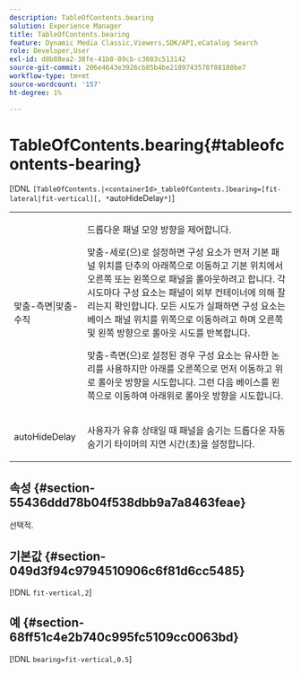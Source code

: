 ```yaml
---
description: TableOfContents.bearing
solution: Experience Manager
title: TableOfContents.bearing
feature: Dynamic Media Classic,Viewers,SDK/API,eCatalog Search
role: Developer,User
exl-id: d8b88ea2-38fe-41b8-89cb-c3603c513142
source-git-commit: 206e4643e3926cb85b4be2189743578f88180be7
workflow-type: tm+mt
source-wordcount: '157'
ht-degree: 1%

---
```


# TableOfContents.bearing{#tableofcontents-bearing}

[!DNL `[TableOfContents.|<containerId>_tableOfContents.]bearing=[fit-lateral|fit-vertical][, *`autoHideDelay`*]`]

<table id="table_5151E6EA076C4AAD8D952A09E1F17C44"> 
 <tbody> 
  <tr> 
   <td> <p> <span class="codeph"> 맞춤-측면|맞춤-수직</span> </p> </td> 
   <td> <p> 드롭다운 패널 모양 방향을 제어합니다. </p> <p><span class="codeph"> 맞춤-세로</span>(으)로 설정하면 구성 요소가 먼저 기본 패널 위치를 단추의 아래쪽으로 이동하고 기본 위치에서 오른쪽 또는 왼쪽으로 패널을 롤아웃하려고 합니다. 각 시도마다 구성 요소는 패널이 외부 컨테이너에 의해 잘리는지 확인합니다. 모든 시도가 실패하면 구성 요소는 베이스 패널 위치를 위쪽으로 이동하려고 하며 오른쪽 및 왼쪽 방향으로 롤아웃 시도를 반복합니다. </p> <p><span class="codeph"> 맞춤-측면</span>(으)로 설정된 경우 구성 요소는 유사한 논리를 사용하지만 아래를 오른쪽으로 먼저 이동하고 위로 롤아웃 방향을 시도합니다. 그런 다음 베이스를 왼쪽으로 이동하여 아래위로 롤아웃 방향을 시도합니다. </p> </td> 
  </tr> 
  <tr> 
   <td> <p> <span class="codeph"><span class="varname"> autoHideDelay</span></span> </p> </td> 
   <td> <p> 사용자가 유휴 상태일 때 패널을 숨기는 드롭다운 자동 숨기기 타이머의 지연 시간(초)을 설정합니다. </p> </td> 
  </tr> 
 </tbody> 
</table>

## 속성 {#section-55436ddd78b04f538dbb9a7a8463feae}

선택적.

## 기본값 {#section-049d3f94c9794510906c6f81d6cc5485}

[!DNL `fit-vertical,2`]

## 예 {#section-68ff51c4e2b740c995fc5109cc0063bd}

[!DNL `bearing=fit-vertical,0.5`]
